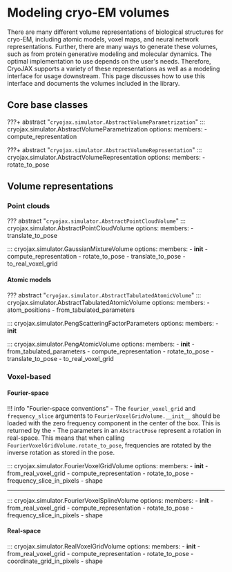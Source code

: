 # Modeling cryo-EM volumes

There are many different volume representations of biological structures for cryo-EM, including atomic models, voxel maps, and neural network representations. Further, there are many ways to generate these volumes, such as from protein generative modeling and molecular dynamics. The optimal implementation to use depends on the user's needs. Therefore, CryoJAX supports a variety of these representations as well as a modeling interface for usage downstream. This page discusses how to use this interface and documents the volumes included in the library.

## Core base classes

???+ abstract "`cryojax.simulator.AbstractVolumeParametrization`"
    ::: cryojax.simulator.AbstractVolumeParametrization
        options:
            members:
                - compute_representation


???+ abstract "`cryojax.simulator.AbstractVolumeRepresentation`"
    ::: cryojax.simulator.AbstractVolumeRepresentation
        options:
            members:
                - rotate_to_pose

## Volume representations

### Point clouds

??? abstract "`cryojax.simulator.AbstractPointCloudVolume`"
    ::: cryojax.simulator.AbstractPointCloudVolume
        options:
            members:
                - translate_to_pose

::: cryojax.simulator.GaussianMixtureVolume
    options:
        members:
            - __init__
            - compute_representation
            - rotate_to_pose
            - translate_to_pose
            - to_real_voxel_grid

#### Atomic models

??? abstract "`cryojax.simulator.AbstractTabulatedAtomicVolume`"
    ::: cryojax.simulator.AbstractTabulatedAtomicVolume
        options:
            members:
                - atom_positions
                - from_tabulated_parameters

::: cryojax.simulator.PengScatteringFactorParameters
    options:
        members:
            - __init__

::: cryojax.simulator.PengAtomicVolume
    options:
        members:
            - __init__
            - from_tabulated_parameters
            - compute_representation
            - rotate_to_pose
            - translate_to_pose
            - to_real_voxel_grid

### Voxel-based

#### Fourier-space

!!! info "Fourier-space conventions"
    - The `fourier_voxel_grid` and `frequency_slice` arguments to
    `FourierVoxelGridVolume.__init__` should be loaded with the zero frequency
    component in the center of the box. This is returned by the
    - The parameters in an `AbstractPose` represent a rotation in real-space. This means that when calling `FourierVoxelGridVolume.rotate_to_pose`,
    frequencies are rotated by the inverse rotation as stored in the pose.

::: cryojax.simulator.FourierVoxelGridVolume
        options:
            members:
                - __init__
                - from_real_voxel_grid
                - compute_representation
                - rotate_to_pose
                - frequency_slice_in_pixels
                - shape

---

::: cryojax.simulator.FourierVoxelSplineVolume
        options:
            members:
                - __init__
                - from_real_voxel_grid
                - compute_representation
                - rotate_to_pose
                - frequency_slice_in_pixels
                - shape


#### Real-space

::: cryojax.simulator.RealVoxelGridVolume
        options:
            members:
                - __init__
                - from_real_voxel_grid
                - compute_representation
                - rotate_to_pose
                - coordinate_grid_in_pixels
                - shape
